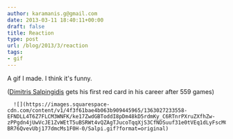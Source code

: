 ```yaml
---
author: karamanis.g@gmail.com
date: 2013-03-11 18:40:11+00:00
draft: false
title: Reaction
type: post
url: /blog/2013/3/reaction
tags:
- gif
---
```


A gif I made. I think it's funny.

([Dimitris Salpingidis](https://en.wikipedia.org/wiki/Dimitris_Salpingidis) gets his first red card in his career after 559 games)


  
      ![](https://images.squarespace-cdn.com/content/v1/4f3f61bae4b063b909445965/1363027233558-EFNDLL4T6Z7FLCM3WNFK/ke17ZwdGBToddI8pDm48kD5rdmKy_C6RTnrPXruZXfhZw-zPPgdn4jUwVcJE1ZvWEtT5uBSRWt4vQZAgTJucoTqqXjS3CfNDSuuf31e0tVEq1dLyFscMCocoYasE6RDMxZaG17VKE6u7uubPz-BR76QvevUbj177dmcMs1F0H-0/Salpi.gif?format=original)

